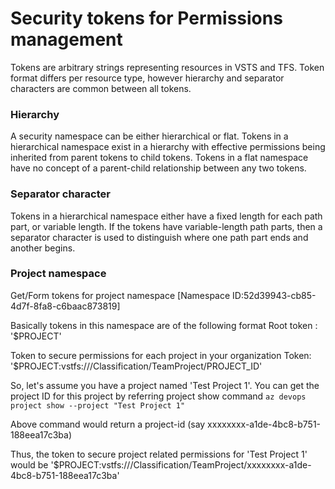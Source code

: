 # Security tokens for Permissions management

Tokens are arbitrary strings representing resources in VSTS and TFS. Token format differs per resource type, however hierarchy and separator characters are common between all tokens.

### Hierarchy

A security namespace can be either hierarchical or flat.
Tokens in a hierarchical namespace exist in a hierarchy with effective permissions being inherited from parent tokens to child tokens.
Tokens in a flat namespace have no concept of a parent-child relationship between any two tokens.

### Separator character

Tokens in a hierarchical namespace either have a fixed length for each path part, or variable length.
If the tokens have variable-length path parts, then a separator character is used to distinguish where one path part ends and another begins.

### Project namespace

Get/Form tokens for project namespace [Namespace ID:52d39943-cb85-4d7f-8fa8-c6baac873819]

Basically tokens in this namespace are of the following format
 Root token : '$PROJECT'

 Token to secure permissions for each project in your organization
 Token: '$PROJECT:vstfs:///Classification/TeamProject/PROJECT_ID'

 So, let's assume you have a project named 'Test Project 1'.
 You can get the project ID for this project by referring project show command
 `az devops project show --project "Test Project 1"`

 Above command would return a project-id (say xxxxxxxx-a1de-4bc8-b751-188eea17c3ba)

 Thus, the token to secure project related permissions for 'Test Project 1' would be
  '$PROJECT:vstfs:///Classification/TeamProject/xxxxxxxx-a1de-4bc8-b751-188eea17c3ba'